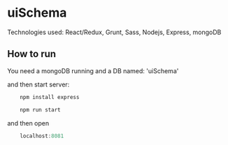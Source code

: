 # uiSchema

Technologies used: React/Redux, Grunt, Sass, Nodejs, Express, mongoDB

## How to run

You need a mongoDB running and a DB named: 'uiSchema'

and then start server:

```javascript
	npm install express
```


```javascript
	npm run start
```

and then open
```javascript
	localhost:8081
```
